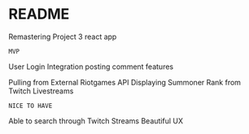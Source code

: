 # README

Remastering Project 3 react app


    MVP


User Login Integration 
posting comment features 

Pulling from External Riotgames API
Displaying Summoner Rank from Twitch Livestreams




    NICE TO HAVE
Able to search through Twitch Streams
Beautiful UX

